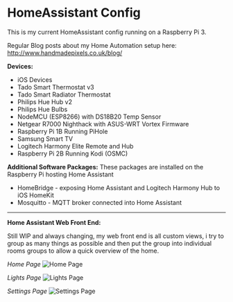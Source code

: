 # HomeAssistant Config

This is my current HomeAssistant config running on a Raspberry Pi 3.

Regular Blog posts about my Home Automation setup here: http://www.handmadepixels.co.uk/blog/

**Devices:**

 - iOS Devices 
 - Tado Smart Thermostat v3 
 - Tado Smart Radiator Thermostat
 - Philips Hue Hub v2 
 - Philips Hue Bulbs 
 - NodeMCU (ESP8266) with DS18B20 Temp Sensor 
 - Netgear R7000 Nighthack with ASUS-WRT Vortex Firmware 
 - Raspberry Pi 1B Running PiHole 
 - Samsung Smart TV 
 - Logitech Harmony Elite Remote and Hub 
 - Raspberry Pi 2B Running Kodi (OSMC)

**Additional Software Packages:**
These packages are installed on the Raspberry Pi hosting Home Assistant 

 - HomeBridge - exposing Home Assistant and Logitech Harmony Hub to iOS HomeKit
 - Mosquitto - MQTT broker connected into Home Assistant

----------

**Home Assistant Web Front End:**

Still WIP and always changing, my web front end is all custom views, i try to group as many things as possible and then put the group into individual rooms groups to allow a quick overview of the home.

*Home Page*
![Home Page](http://i.imgur.com/WYNE52X.png)

*Lights Page*
![Lights Page](http://imgur.com/tLrW1qn.png)

*Settings Page*
![Settings Page](http://imgur.com/ynUQK7F.png)
